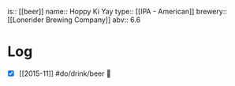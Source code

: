 is:: [[beer]]
name:: Hoppy Ki Yay
type:: [[IPA - American]]
brewery:: [[Lonerider Brewing Company]]
abv:: 6.6

# Log
- [x] [[2015-11]] #do/drink/beer 🤞

